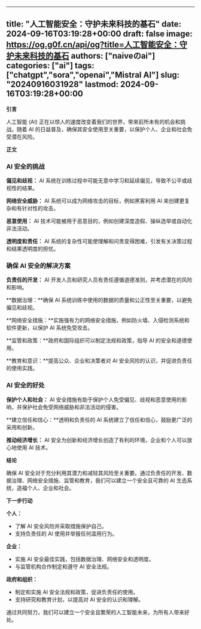 
---
title: "人工智能安全：守护未来科技的基石"
date: 2024-09-16T03:19:28+00:00
draft: false
image: https://og.g0f.cn/api/og?title=人工智能安全：守护未来科技的基石
authors: ["naiveのai"]
categories: ["ai"]
tags: ["chatgpt","sora","openai","Mistral AI"]
slug: "20240916031928"
lastmod: 2024-09-16T03:19:28+00:00
---
**引言**

人工智能 (AI) 正在以惊人的速度改变着我们的世界，带来前所未有的机会和挑战。随着 AI 的日益普及，确保其安全使用至关重要，以保护个人、企业和社会免受潜在风险。

**正文**

### AI 安全的挑战

**偏见和歧视：** AI 系统在训练过程中可能无意中学习和延续偏见，导致不公平或歧视性的结果。

**网络安全威胁：** AI 系统可以成为网络攻击的目标，例如黑客利用 AI 来创建更复杂和有针对性的攻击。

**恶意使用：** AI 技术可能被用于恶意目的，例如创建深度造假、操纵选举或自动化非法活动。

**透明度和责任：** AI 系统的复杂性可能使理解和问责变得困难，引发有关决策过程和结果透明度的担忧。

### 确保 AI 安全的解决方案

**负责任的开发：** AI 开发人员和研究人员有责任遵循道德准则，并考虑潜在的风险和影响。

**数据治理：**确保 AI 系统训练中使用的数据的质量和公正性至关重要，以避免偏见和歧视。

**网络安全措施：**实施强有力的网络安全措施，例如防火墙、入侵检测系统和软件更新，以保护 AI 系统免受攻击。

**监管和政策：**政府和国际组织可以制定法规和政策，指导 AI 的安全和道德使用。

**教育和意识：**提高公众、企业和决策者对 AI 安全风险的认识，并促进负责任的使用实践。

### AI 安全的好处

**保护个人和社会：** AI 安全措施有助于保护个人免受偏见、歧视和恶意使用的影响，并保护社会免受网络威胁和非法活动的侵害。

**建立信任和信心：**透明和负责任的 AI 系统建立了信任和信心，鼓励更广泛的采用和创新。

**推动经济增长：** AI 安全为创新和经济增长创造了有利的环境，企业和个人可以放心地使用 AI 技术。

**结论**

确保 AI 安全对于充分利用其潜力和减轻其风险至关重要。通过负责任的开发、数据治理、网络安全措施、监管和教育，我们可以建立一个安全且可靠的 AI 生态系统，造福个人、企业和社会。

**下一步行动**

**个人：**
- 了解 AI 安全风险并采取措施保护自己。
- 支持负责任的 AI 使用并举报任何滥用行为。

**企业：**
- 实施 AI 安全最佳实践，包括数据治理、网络安全和透明度。
- 与监管机构合作制定和遵守 AI 安全法规。

**政府和组织：**
- 制定和实施 AI 安全法规和政策，促进负责任的使用。
- 支持研究和教育计划，以提高对 AI 安全的认识和理解。

通过共同努力，我们可以建立一个安全且繁荣的人工智能未来，为所有人带来好处。